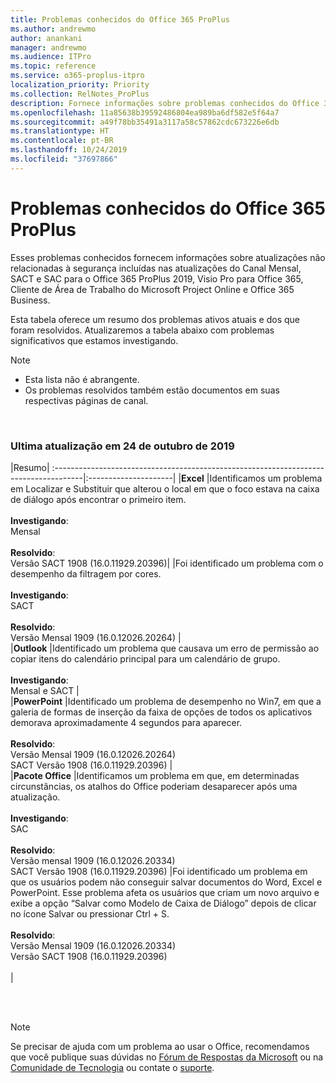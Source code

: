 ```yaml
---
title: Problemas conhecidos do Office 365 ProPlus
ms.author: andrewmo
author: anankani
manager: andrewmo
ms.audience: ITPro
ms.topic: reference
ms.service: o365-proplus-itpro
localization_priority: Priority
ms.collection: RelNotes_ProPlus
description: Fornece informações sobre problemas conhecidos do Office 365 ProPlus
ms.openlocfilehash: 11a85638b39592486804ea989ba6df582e5f64a7
ms.sourcegitcommit: a49f78bb35491a3117a58c57862cdc673226e6db
ms.translationtype: HT
ms.contentlocale: pt-BR
ms.lasthandoff: 10/24/2019
ms.locfileid: "37697866"
---
```

# <a name="office-365-proplus-known-issues"></a>Problemas conhecidos do Office 365 ProPlus

Esses problemas conhecidos fornecem informações sobre atualizações não relacionadas à segurança incluídas nas atualizações do Canal Mensal, SACT e SAC para o Office 365 ProPlus 2019, Visio Pro para Office 365, Cliente de Área de Trabalho do Microsoft Project Online e Office 365 Business.

Esta tabela oferece um resumo dos problemas ativos atuais e dos que foram resolvidos.  Atualizaremos a tabela abaixo com problemas significativos que estamos investigando.

> [!NOTE]
>- Esta lista não é abrangente.
>- Os problemas resolvidos também estão documentos em suas respectivas páginas de canal.

<br>

### <a name="last-updated-october-24-2019"></a>Ultima atualização em 24 de outubro de 2019

|Resumo|
:-------------------------------------------------------------------------------------|:---------------------|
|**Excel**
|Identificamos um problema em Localizar e Substituir que alterou o local em que o foco estava na caixa de diálogo após encontrar o primeiro item. <br><br> **Investigando**: <br>Mensal<br> <br>**Resolvido**: <br> Versão SACT 1908 (16.0.11929.20396)|
|Foi identificado um problema com o desempenho da filtragem por cores. <br><br> **Investigando**: <br>SACT<br> <br>**Resolvido**: <br> Versão Mensal 1909 (16.0.12026.20264)
|<br>
|**Outlook**
|Identificado um problema que causava um erro de permissão ao copiar itens do calendário principal para um calendário de grupo. <br><br> **Investigando**: <br>Mensal e SACT
|<br>
|**PowerPoint**
|Identificado um problema de desempenho no Win7, em que a galeria de formas de inserção da faixa de opções de todos os aplicativos demorava aproximadamente 4 segundos para aparecer.<br><br> **Resolvido**: <br>Versão Mensal 1909 (16.0.12026.20264) <br> SACT Versão 1908 (16.0.11929.20396)
|<br>
|**Pacote Office**
|Identificamos um problema em que, em determinadas circunstâncias, os atalhos do Office poderiam desaparecer após uma atualização.  <br><br> **Investigando**: <br> SAC<br><br> **Resolvido**: <br>Versão mensal 1909 (16.0.12026.20334) <br> SACT Versão 1908 (16.0.11929.20396)
|Foi identificado um problema em que os usuários podem não conseguir salvar documentos do Word, Excel e PowerPoint.  Esse problema afeta os usuários que criam um novo arquivo e exibe a opção “Salvar como Modelo de Caixa de Diálogo” depois de clicar no ícone Salvar ou pressionar Ctrl + S.<br><br> **Resolvido**: <br>Versão Mensal 1909 (16.0.12026.20334) <br> Versão SACT 1908 (16.0.11929.20396)<br><br>
|



<br>
<br>

> [!NOTE]
> Se precisar de ajuda com um problema ao usar o Office, recomendamos que você publique suas dúvidas no [Fórum de Respostas da Microsoft](https://answers.microsoft.com/) ou na [Comunidade de Tecnologia](https://techcommunity.microsoft.com/) ou contate o [suporte](https://support.microsoft.com/contactus).
